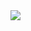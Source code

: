 <img src="https://github-readme-stats-one-woad-55.vercel.app/api/top-langs/?username=JingxuanChen7&hide=C&layout=compact"/>

<!--
**JingxuanChen7/JingxuanChen7** is a ✨ _special_ ✨ repository because its `README.md` (this file) appears on your GitHub profile.

Here are some ideas to get you started:

- 🔭 I’m currently working on ...
- 🌱 I’m currently learning ...
- 👯 I’m looking to collaborate on ...
- 🤔 I’m looking for help with ...
- 💬 Ask me about ...
- 📫 How to reach me: ...
- 😄 Pronouns: ...
- ⚡ Fun fact: ...
-->
